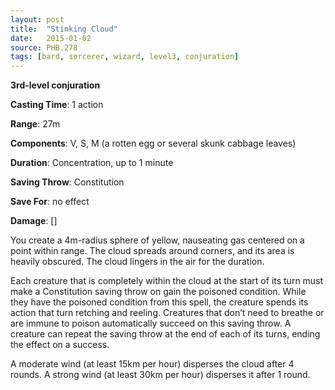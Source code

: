 ```yaml
---
layout: post
title:  "Stinking Cloud"
date:   2015-01-02
source: PHB.278
tags: [bard, sorcerer, wizard, level3, conjuration]
---
```


**3rd-level conjuration**

**Casting Time**: 1 action

**Range**: 27m

**Components**: V, S, M (a rotten egg or several skunk cabbage leaves)

**Duration**: Concentration, up to 1 minute

**Saving Throw**: Constitution

**Save For**: no effect

**Damage**: []

You create a 4m-radius sphere of yellow, nauseating gas centered on a point within range. The cloud spreads around corners, and its area is heavily obscured. The cloud lingers in the air for the duration.

Each creature that is completely within the cloud at the start of its turn must make a Constitution saving throw on gain the poisoned condition. While they have the poisoned condition from this spell, the creature spends its action that turn retching and reeling. Creatures that don’t need to breathe or are immune to poison automatically succeed on this saving throw. A creature can repeat the saving throw at the end of each of its turns, ending the effect on a success.

A moderate wind (at least 15km per hour) disperses the cloud after 4 rounds. A strong wind (at least 30km per hour) disperses it after 1 round.
